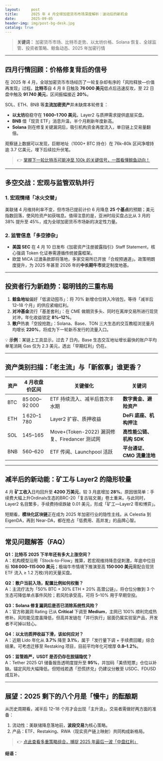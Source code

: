 ```yaml
---
layout:     post
title:      2025 年 4 月全球加密货币市场深度解析：波动后的新机会
date:       2025-09-05
header-img: img/post-bg-desk.jpg
catalog: true
---
```


> **关键词：** 加密货币市场、比特币走势、以太坊价格、Solana 恢复、全球监管、投资者策略、鲸鱼动态、2025 年加密行情

---

## 四月行情回顾：价格修复背后的信号

在 2025 年 4 月，全球加密货币市场经历了一轮复杂却有序的「风险释放—价值再发现」过程。**比特币**自 4 月 8 日触及 **76 000 美元**低点后迅速反攻，至 22 日盘中触及 **91 740 美元**，区间振幅接近 **20%**。  

SOL、ETH、BNB 等**主流加密资产**并未缺席本轮修复：  
- **以太坊**稳稳守在 **1 600–1 700 美元**，Layer2 与质押需求提供底层买盘。  
- **BNB** 借「现货 ETF」消息升温，半个月刷新年度新高。  
- **Solana** 则在修复关键漏洞后，吸引机构资金再度流入，单日链上交易量翻倍。  

观察链上数据可以发现，巨鲸地址（1000+ BTC 持仓）在 76k–80k 区间净增持逾 3.7 亿美元，埋下后续拉升伏笔。  

> 👉 [掌握下一轮比特币可能冲至 100k 的关键信号，一图看懂鲸鱼动向！](https://okxdog.com/)

---

## 多空交战：宏观与监管双轨并行

### 1. 宏观情绪「冰火交替」  
美联储 4 月维持利率不变，但市场已提前计价 6 月降息 **25 个基点**的预期；美元指数回落，使风险资产如获喘息。值得注意的是，亚洲时段买盘占比从 3 月的 38% 提升至 45%，成为全球加密货币市场新的决定性力量。

### 2. 监管信息「多空掺杂」  
- **美国 SEC** 在 4 月 10 日发布《加密资产注册披露指引》Staff Statement，核心强调 Token 化证券需遵循传统披露框架。  
- 欧盟 MiCA 过渡条款即将落地，多家交易所已开放「合规预通道」。政策明朗度提升，为 2025 年甚至 2026 年的**中长期牛市**奠定制度地基。

---

## 投资者行为新趋势：聪明钱的三重布局

1. **鲸鱼地址**偏好「低波动囤币」：将 70% 新增仓位转入冷钱包，等待「减半后 12–18 个月」的供应紧缩红利。  
2. **对冲基金**流行「基差套利」：在 CME 做期货多头、同时在离岸交易所进行现货对冲，年化收益锁定 **8%–12%**。  
3. **散户**热衷「空投抢跑」：Solana、Base、TON 三大生态的交互教程浏览量月均增长 **220%**，将成为下一轮新币发行的流量入口。

💡 **示例**：某链上工具显示，过去 7 日内，Base 生态交互地址增长最快的账户平均单笔消耗 Gas 仅为 2.3 美元，透出「早期红利」仍在。

---

## 资产类别扫描：「老主流」与「新叙事」谁更香？

| 资产 | 4 月收盘价区间 | 关键催化 | 关键词 |
|------|----------------|-----------|--------|
| BTC | 85 000–92 000 | ETF 持续流入、减半后首次丰水期 | **数字黄金、避险资产** |
| ETH | 1 620–1 780 | Layer2 扩容、质押收益 | **DeFi 底座、机构押注** |
| SOL | 145–165 | Move+(Token-2022) 漏洞修复、Firedancer 测试网 | **高性能公链、机构 SDK** |
| BNB | 560–620 | ETF 传闻、Launchpool 活跃 | **平台通证、CMO 流量洼地** |

---

## 减半后的新动能：矿工与 Layer2 的隐形较量

4 月 **矿工收入**日均回升至 **4200 万美元**，较 3 月底增加 **28%**。原因很简单：手续费大幅上升Ordinals生态的BRC-20「复古铭文潮」卷土重来。与此同时，Layer2 名目繁多，手续费持续跌破 0.01 美元，形成「矿工—Layer2 零和博弈」。  

短期看，**模块化区块链**正在成为 2025 年加密行业的隐性主线。从 Celestia 到 EigenDA，再到 Near-DA，都在抢占「低费用、高并发」的品牌心智。  

---

## 常见问题解答（FAQ）

**Q1：比特币 2025 下半年还有多大上涨空间？**  
A：机构模型沿用「Stock-to-Flow」推算，若宏观维持降息促刺激，年底中位目标 **108 000–115 000 美元**；极端牛市情境下推演至高 **150 000 美元**需配合现货 ETF 流入 ≥ 1.2 万枚/月的天量买盘。  

**Q2：散户当前入场，配置比例如何权衡？**  
A：主流疗法为「50% BTC + 30% ETH + 20% 高潜公链」，将仓位分散到 3 个生态可降低单点事件风险；若风险承受高，可将 5–10% 用于早期空投。  

**Q3：Solana 修复漏洞后是否已消除系统性风险？**  
A：官方称漏洞 Rating 已从 **Critical** 下调至 **Medium**，主网已 100% 顺利完成热修补。风险能见度虽降低，但高并发链在「并行执行」层面仍属实验室产品，开发者不可掉以轻心。  

**Q4：以太坊质押收益下滑，该如何应对？**  
A：近期 Lido 年化从 **3.7%** 降至 **3.1%**，属于「发行量下调 + 手续费回暖」综合结果。可考虑迁移至 Restaking 项目，目前平均年化可增厚 **0.8–1.2%**。  

**Q5：监管趋严，USDT 是否仍存在脱锚隐忧？**  
A：Tether 2025 Q1 储备报告透明度提升至 **95%**，并加码「美债短票」仓位以补缺。锚定风险大幅降低。但短线若遇「恐慌挤兑」仍建议分散至 USDC、FDUSD 成互补。  

---

## 展望：2025 剩下的八个月是「慢牛」的酝酿期

从历史周期看，减半后 12–18 个月才会出现「主升浪」。交易者需做好两方面的准备：

1. 流动性：美联储降息落地前，**波段交易**为核心策略。
2. 产品：ETF、Restaking、RWA（现实资产链上映射）共同构成新格局。

> 👉 [点此查看多重策略组合，捕捉 2025 年最后一波「中盘红利」](https://okxdog.com/)

**结语：**